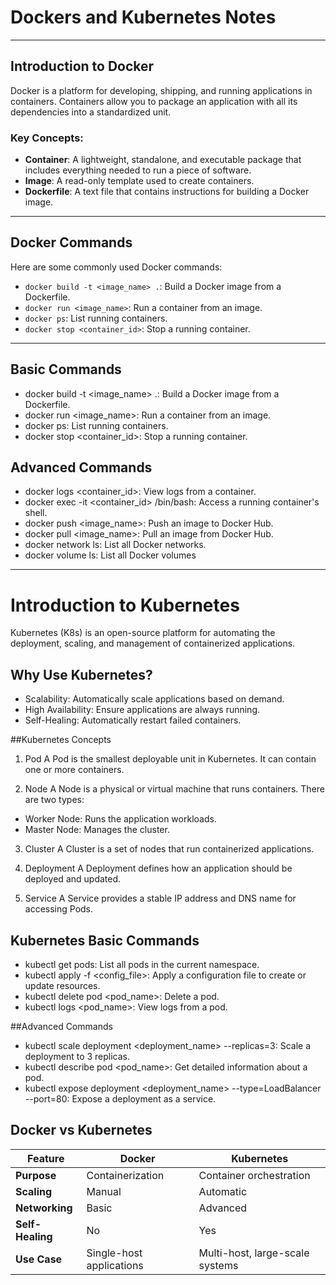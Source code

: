 # Dockers and Kubernetes Notes

---

## Introduction to Docker
Docker is a platform for developing, shipping, and running applications in containers. Containers allow you to package an application with all its dependencies into a standardized unit.

### Key Concepts:
- **Container**: A lightweight, standalone, and executable package that includes everything needed to run a piece of software.
- **Image**: A read-only template used to create containers.
- **Dockerfile**: A text file that contains instructions for building a Docker image.

---

## Docker Commands
Here are some commonly used Docker commands:

- `docker build -t <image_name> .`: Build a Docker image from a Dockerfile.
- `docker run <image_name>`: Run a container from an image.
- `docker ps`: List running containers.
- `docker stop <container_id>`: Stop a running container.

---

## Basic Commands
- docker build -t <image_name> .: Build a Docker image from a Dockerfile.
- docker run <image_name>: Run a container from an image.
- docker ps: List running containers.
- docker stop <container_id>: Stop a running container.

## Advanced Commands
- docker logs <container_id>: View logs from a container.
- docker exec -it <container_id> /bin/bash: Access a running container's shell.
- docker push <image_name>: Push an image to Docker Hub.
- docker pull <image_name>: Pull an image from Docker Hub.
- docker network ls: List all Docker networks.
- docker volume ls: List all Docker volumes


---

# Introduction to Kubernetes
Kubernetes (K8s) is an open-source platform for automating the deployment, scaling, and management of containerized applications.

## Why Use Kubernetes?
- Scalability: Automatically scale applications based on demand.
- High Availability: Ensure applications are always running.
- Self-Healing: Automatically restart failed containers.

##Kubernetes Concepts
1. Pod
A Pod is the smallest deployable unit in Kubernetes. It can contain one or more containers.

2. Node
A Node is a physical or virtual machine that runs containers. There are two types:
- Worker Node: Runs the application workloads.
- Master Node: Manages the cluster.

3. Cluster
A Cluster is a set of nodes that run containerized applications.

4. Deployment
A Deployment defines how an application should be deployed and updated.

5. Service
A Service provides a stable IP address and DNS name for accessing Pods.

## Kubernetes Basic Commands
- kubectl get pods: List all pods in the current namespace.
- kubectl apply -f <config_file>: Apply a configuration file to create or update resources.
- kubectl delete pod <pod_name>: Delete a pod.
- kubectl logs <pod_name>: View logs from a pod.

##Advanced Commands
- kubectl scale deployment <deployment_name> --replicas=3: Scale a deployment to 3 replicas.
- kubectl describe pod <pod_name>: Get detailed information about a pod.
- kubectl expose deployment <deployment_name> --type=LoadBalancer --port=80: Expose a deployment as a service.

## Docker vs Kubernetes
| Feature                | Docker                          | Kubernetes                      |
|------------------------|---------------------------------|---------------------------------|
| **Purpose**            | Containerization                | Container orchestration         |
| **Scaling**            | Manual                          | Automatic                       |
| **Networking**         | Basic                           | Advanced                        |
| **Self-Healing**       | No                              | Yes                             |
| **Use Case**           | Single-host applications        | Multi-host, large-scale systems |
